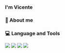 ### I'm Vicente 
### 🔭 About me

<!--
- 📚 Computer Science studant at UFRR
- 🔎 Studying Java, Python and everything that i love
- 🧩 My plans is to be a good professional at technology area
-->

### 💻 Language and Tools

<img src="https://cdn.jsdelivr.net/gh/devicons/devicon/icons/github/github-original.svg" />     
<img src="https://cdn.jsdelivr.net/gh/devicons/devicon/icons/git/git-original.svg" />
<img src="https://cdn.jsdelivr.net/gh/devicons/devicon/icons/java/java-original.svg" />
<img src="https://cdn.jsdelivr.net/gh/devicons/devicon/icons/python/python-original.svg" />
          
      
